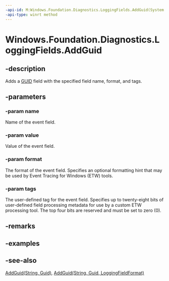 ```yaml
---
-api-id: M:Windows.Foundation.Diagnostics.LoggingFields.AddGuid(System.String,System.Guid,Windows.Foundation.Diagnostics.LoggingFieldFormat,System.Int32)
-api-type: winrt method
---
```


<!-- Method syntax
public void AddGuid(System.String name, System.Guid value, Windows.Foundation.Diagnostics.LoggingFieldFormat format, System.Int32 tags)
-->

# Windows.Foundation.Diagnostics.LoggingFields.AddGuid

## -description
Adds a [GUID](/windows/win32/api/guiddef/ns-guiddef-guid) field with the specified field name, format, and tags.

## -parameters
### -param name
Name of the event field.

### -param value
Value of the event field.

### -param format
The format of the event field. Specifies an optional formatting hint that may be used by Event Tracing for Windows (ETW) tools.

### -param tags
The user-defined tag for the event field. Specifies up to twenty-eight bits of user-defined field processing metadata for use by a custom ETW processing tool. The top four bits are reserved and must be set to zero (0).

## -remarks

## -examples

## -see-also
[AddGuid(String, Guid)](loggingfields_addguid_723324278.md), [AddGuid(String, Guid, LoggingFieldFormat)](loggingfields_addguid_1682305134.md)